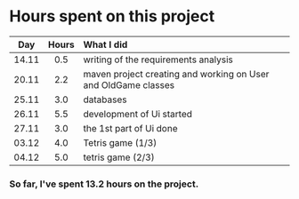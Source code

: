 # Hours spent on this project

| Day | Hours | What I did |
| :----:|:-----:| :----------|
| 14.11 | 0.5 | writing of the requirements analysis |
| 20.11 | 2.2 | maven project creating and working on User and OldGame classes |
| 25.11 | 3.0 | databases |
| 26.11 | 5.5 | development of Ui started |
| 27.11 | 3.0 | the 1st part of Ui done |
| 03.12 | 4.0 | Tetris game (1/3) |
| 04.12 | 5.0 | tetris game (2/3) |

### So far, I've spent 13.2 hours on the project.
